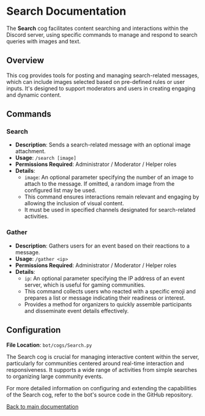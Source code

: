 # Search Documentation

The **Search** cog facilitates content searching and interactions within the Discord server, using specific commands to manage and respond to search
queries with images and text.

## Overview

This cog provides tools for posting and managing search-related messages, which can include images selected based on pre-defined rules or user inputs.
It's designed to support moderators and users in creating engaging and dynamic content.

## Commands

### Search

- **Description**: Sends a search-related message with an optional image attachment.
- **Usage**: `/search [image]`
- **Permissions Required**: Administrator / Moderator / Helper roles
- **Details**:
    - `image`: An optional parameter specifying the number of an image to attach to the message. If omitted, a random image from the configured list
      may be used.
    - This command ensures interactions remain relevant and engaging by allowing the inclusion of visual content.
    - It must be used in specified channels designated for search-related activities.

### Gather

- **Description**: Gathers users for an event based on their reactions to a message.
- **Usage**: `/gather <ip>`
- **Permissions Required**: Administrator / Moderator / Helper roles
- **Details**:
    - `ip`: An optional parameter specifying the IP address of an event server, which is useful for gaming communities.
    - This command collects users who reacted with a specific emoji and prepares a list or message indicating their readiness or interest.
    - Provides a method for organizers to quickly assemble participants and disseminate event details effectively.

## Configuration

**File Location**: `bot/cogs/Search.py`

The Search cog is crucial for managing interactive content within the server, particularly for communities centered around real-time interaction and
responsiveness. It supports a wide range of activities from simple searches to organizing large community events.

For more detailed information on configuring and extending the capabilities of the Search cog, refer to the bot's source code in the GitHub repository.

[Back to main documentation](https://github.com/overklassniy/Oscar_Dota_Hub_Discord_Bot/blob/master/docs/en/Documentation.md)
